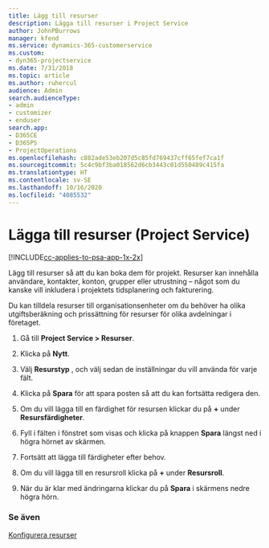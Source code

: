 ```yaml
---
title: Lägg till resurser
description: Lägga till resurser i Project Service
author: JohnPBurrows
manager: kfend
ms.service: dynamics-365-customerservice
ms.custom:
- dyn365-projectservice
ms.date: 7/31/2018
ms.topic: article
ms.author: ruhercul
audience: Admin
search.audienceType:
- admin
- customizer
- enduser
search.app:
- D365CE
- D365PS
- ProjectOperations
ms.openlocfilehash: c882ade53eb207d5c85fd769437cff65fef7ca1f
ms.sourcegitcommit: 5c4c9bf3ba018562d6cb3443c01d550489c415fa
ms.translationtype: HT
ms.contentlocale: sv-SE
ms.lasthandoff: 10/16/2020
ms.locfileid: "4085532"
---
```

# <a name="add-resources-project-service"></a>Lägga till resurser (Project Service)

[!INCLUDE[cc-applies-to-psa-app-1x-2x](../includes/cc-applies-to-psa-app-1x-2x.md)]

Lägg till resurser så att du kan boka dem för projekt. Resurser kan innehålla användare, kontakter, konton, grupper eller utrustning – något som du kanske vill inkludera i projektets tidsplanering och fakturering.  
  
Du kan tilldela resurser till organisationsenheter om du behöver ha olika utgiftsberäkning och prissättning för resurser för olika avdelningar i företaget.  
  
1.  Gå till **Project Service > Resurser**.  
  
2.  Klicka på **Nytt**.  
  
3.  Välj **Resurstyp** , och välj sedan de inställningar du vill använda för varje fält.  
  
4.  Klicka på **Spara** för att spara posten så att du kan fortsätta redigera den.  
  
5.  Om du vill lägga till en färdighet för resursen klickar du på **+** under **Resursfärdigheter**.  
  
6.  Fyll i fälten i fönstret som visas och klicka på knappen **Spara** längst ned i högra hörnet av skärmen.  
  
7.  Fortsätt att lägga till färdigheter efter behov.  
  
8.  Om du vill lägga till en resursroll klicka på **+** under **Resursroll**.  
  
9. När du är klar med ändringarna klickar du på **Spara** i skärmens nedre högra hörn.  
  
### <a name="see-also"></a>Se även  
 [Konfigurera resurser](../psa/set-up-resources.md)
